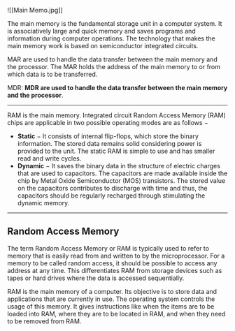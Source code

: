 
![[Main Memo.jpg]]

The main memory is the fundamental storage unit in a computer system. It is associatively large and quick memory and saves programs and information during computer operations. The technology that makes the main memory work is based on semiconductor integrated circuits.

MAR are used to handle the data transfer between the main memory and the processor. The MAR holds the address of the main memory to or from which data is to be transferred. 

MDR: **MDR are used to handle the data transfer between the main memory and the processor**.


---

RAM is the main memory. Integrated circuit Random Access Memory (RAM) chips are applicable in two possible operating modes are as follows −

-   **Static** − It consists of internal flip-flops, which store the binary information. The stored data remains solid considering power is provided to the unit. The static RAM is simple to use and has smaller read and write cycles.
-   **Dynamic** − It saves the binary data in the structure of electric charges that are used to capacitors. The capacitors are made available inside the chip by Metal Oxide Semiconductor (MOS) transistors. The stored value on the capacitors contributes to discharge with time and thus, the capacitors should be regularly recharged through stimulating the dynamic memory.

---

## Random Access Memory

The term Random Access Memory or RAM is typically used to refer to memory that is easily read from and written to by the microprocessor. For a memory to be called random access, it should be possible to access any address at any time. This differentiates RAM from storage devices such as tapes or hard drives where the data is accessed sequentially.

RAM is the main memory of a computer. Its objective is to store data and applications that are currently in use. The operating system controls the usage of this memory. It gives instructions like when the items are to be loaded into RAM, where they are to be located in RAM, and when they need to be removed from RAM.


